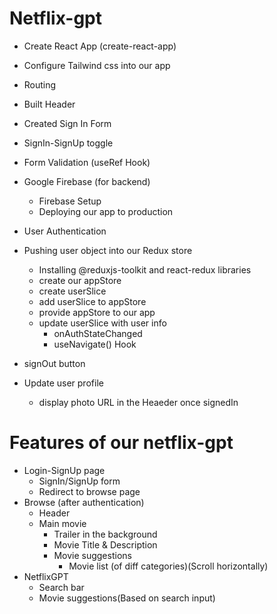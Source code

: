 
# Netflix-gpt

- Create React App (create-react-app)
- Configure Tailwind css into our app
- Routing

- Built Header
- Created Sign In Form
- SignIn-SignUp toggle
- Form Validation (useRef Hook)
- Google Firebase (for backend)
    - Firebase Setup
    - Deploying our app to production
- User Authentication
- Pushing user object into our Redux store
    - Installing @reduxjs-toolkit and react-redux libraries
    - create our appStore
    - create userSlice
    - add userSlice to appStore
    - provide appStore to our app
    - update userSlice with user info
        - onAuthStateChanged
        - useNavigate() Hook
- signOut button
- Update user profile
    - display photo URL in the Heaeder once signedIn



# Features of our netflix-gpt
- Login-SignUp page
    - SignIn/SignUp form
    - Redirect to browse page
- Browse (after authentication)
    - Header
    - Main movie
        - Trailer in the background
        - Movie Title & Description
        - Movie suggestions
            - Movie list (of diff categories)(Scroll horizontally)
- NetflixGPT
    - Search bar
    - Movie suggestions(Based on search input)